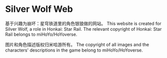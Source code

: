 # Silver Wolf Web
基于兴趣为崩坏：星穹铁道里的角色银狼做的网站。
This website is created for Silver Wolf, a role in Honkai: Star Rail. The relevant copyright of Honkai: Star Rail belongs to miHoYo/HoYoverse.

图片和角色描述版权归米哈游所有。
The copyright of all images and the characters' descriptions in the game belong to miHoYo/HoYoverse.
